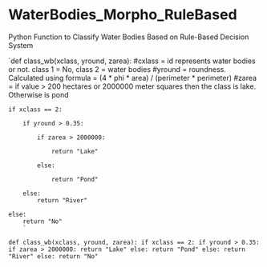 # WaterBodies_Morpho_RuleBased
Python Function to Classify Water Bodies Based on Rule-Based Decision System

`def class_wb(xclass, yround, zarea):
#cxlass = id represents water bodies or not. class 1 = No, class 2 = water bodies
#yround = roundness. Calculated using formula = (4 * phi * area) / (perimeter * perimeter)
#zarea = if value > 200 hectares or 2000000 meter squares then the class is lake. Otherwise is pond

    if xclass == 2:
    
        if yround > 0.35:
        
            if zarea > 2000000:
            
                return "Lake"
                
            else:
            
                return "Pond"
            
        else:
            return "River"
        
    else:
        return "No"
        `

`def class_wb(xclass, yround, zarea):
    if xclass == 2:
        if yround > 0.35:
            if zarea > 2000000:
                return "Lake"
            else:
                return "Pond"
        else:
            return "River"
    else:
        return "No"`

